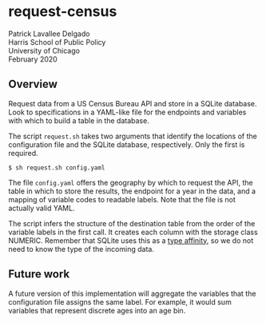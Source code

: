 # request-census
Patrick Lavallee Delgado \
Harris School of Public Policy \
University of Chicago \
February 2020

## Overview

Request data from a US Census Bureau API and store in a SQLite database. Look to specifications in a YAML-like file for the endpoints and variables with which to build a table in the database.

The script `request.sh` takes two arguments that identify the locations of the configuration file and the SQLite database, respectively. Only the first is required.

```
$ sh request.sh config.yaml
```

The file `config.yaml` offers the geography by which to request the API, the table in which to store the results, the endpoint for a year in the data, and a mapping of variable codes to readable labels. Note that the file is not actually valid YAML.

The script infers the structure of the destination table from the order of the variable labels in the first call. It creates each column with the storage class NUMERIC. Remember that SQLite uses this as a [type affinity](https://www.sqlite.org/datatype3.html), so we do not need to know the type of the incoming data.

## Future work

A future version of this implementation will aggregate the variables that the configuration file assigns the same label. For example, it would sum variables that represent discrete ages into an age bin.
